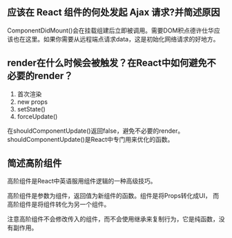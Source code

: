 ## 应该在 React 组件的何处发起 Ajax 请求?并简述原因

ComponentDidMount()会在挂载组建后立即被调用。需要DOM积点德许仕华应该也在这里。如果你需要从远程端点请求data，这是初始化网络请求的好地方。

## render在什么时候会被触发？在React中如何避免不必要的render？

1.  首次渲染
2.  new props
3.  setState()
4.  forceUpdate()

在shouldComponentUpdate()返回false，避免不必要的render。shouldComponentUpdate()是React中专门用来优化的函数。

## 简述高阶组件

高阶组件是React中英语服用组件逻辑的一种高级技巧。

高阶组件是参数为组件，返回值为新组件的函数。组件是将Props转化成UI， 而高阶组件是将组件转化为另一个组件。

注意高阶组件不会修改传入的组件，而不会使用继承来复制行为，它是纯函数，没有副作用。

